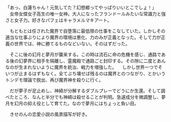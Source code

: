「あっ、白蓮ちゃん！元気してた？幻想郷ってやっぱりいいとこでしょ！」
　女帝女傑女子高生の唯一女神。大人になったフランドールみたいな常識力と強さと女子力。好きなパフェはキャラメルマキアート。

　もともとは任された魔界で自堕落に最低限の仕事をこなしていた。しかしその適当な仕事ぶりにより魔界の環境は悪化、力のみが正義となった。そして力が正義の世界では、神に勝てるものなどいない。そのはずだった。

　そこに後の幻月と夢月が襲来する。この時は流石に命の危機を感じ、通路である後の幻夢界に相手を隔離し、霊魔殿で通路ごと封印する。その隙に二度とあんなのが生まれないように魔界を統治、戦力を増強した。
　しかし世界一つでそいつが止まるはずもなく。全てぶち壊せば残るのは魔界とのつながり、とかいうトンデモ理論で脱出、再び魔界神を殺りに行く。

　だが夢子が足止めし、神綺が分解するダブルプレーでどうにか生還。そして調べたところ、なんと半分でも神綺は殺せることが判明。急遽成分を微調整し、夢月を幻月の抑え役として育てた。なので夢月にはちょっと負い目。

　きせのんの恋愛小説の風景描写が好き。
　


